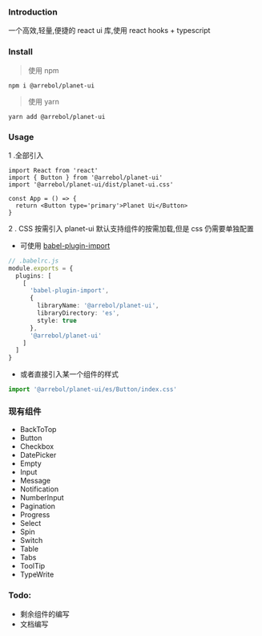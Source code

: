 ### Introduction

一个高效,轻量,便捷的 react ui 库,使用 react hooks + typescript

### Install

> 使用 npm

```
npm i @arrebol/planet-ui
```

> 使用 yarn

```
yarn add @arrebol/planet-ui
```

### Usage

1 .全部引入

```tsx
import React from 'react'
import { Button } from '@arrebol/planet-ui'
import '@arrebol/planet-ui/dist/planet-ui.css'

const App = () => {
  return <Button type='primary'>Planet Ui</Button>
}
```

2 . CSS 按需引入
planet-ui 默认支持组件的按需加载,但是 css 仍需要单独配置

- 可使用 [babel-plugin-import](https://github.com/ant-design/babel-plugin-import)

```ts
// .babelrc.js
module.exports = {
  plugins: [
    [
      'babel-plugin-import',
      {
        libraryName: '@arrebol/planet-ui',
        libraryDirectory: 'es',
        style: true
      },
      '@arrebol/planet-ui'
    ]
  ]
}
```

- 或者直接引入某一个组件的样式

```ts
import '@arrebol/planet-ui/es/Button/index.css'
```

### 现有组件

- BackToTop
- Button
- Checkbox
- DatePicker
- Empty
- Input
- Message
- Notification
- NumberInput
- Pagination
- Progress
- Select
- Spin
- Switch
- Table
- Tabs
- ToolTip
- TypeWrite

### Todo:

- 剩余组件的编写
- 文档编写

